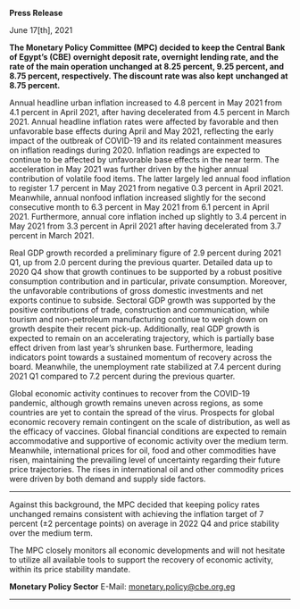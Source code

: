 **Press Release**

June 17[th], 2021

**The Monetary Policy Committee (MPC) decided to keep the Central Bank of Egypt’s (CBE)**
**overnight deposit rate, overnight lending rate, and the rate of the main operation unchanged**
**at 8.25 percent, 9.25 percent, and 8.75 percent, respectively. The discount rate was also kept**
**unchanged at 8.75 percent.**

Annual headline urban inflation increased to 4.8 percent in May 2021 from 4.1 percent in April
2021, after having decelerated from 4.5 percent in March 2021. Annual headline inflation rates
were affected by favorable and then unfavorable base effects during April and May 2021,
reflecting the early impact of the outbreak of COVID-19 and its related containment measures on
inflation readings during 2020. Inflation readings are expected to continue to be affected by
unfavorable base effects in the near term. The acceleration in May 2021 was further driven by
the higher annual contribution of volatile food items. The latter largely led annual food inflation
to register 1.7 percent in May 2021 from negative 0.3 percent in April 2021. Meanwhile, annual
nonfood inflation increased slightly for the second consecutive month to 6.3 percent in May 2021
from 6.1 percent in April 2021. Furthermore, annual core inflation inched up slightly to 3.4
percent in May 2021 from 3.3 percent in April 2021 after having decelerated from 3.7 percent in
March 2021.

Real GDP growth recorded a preliminary figure of 2.9 percent during 2021 Q1, up from 2.0
percent during the previous quarter. Detailed data up to 2020 Q4 show that growth continues to
be supported by a robust positive consumption contribution and in particular, private
consumption. Moreover, the unfavorable contributions of gross domestic investments and net
exports continue to subside. Sectoral GDP growth was supported by the positive contributions of
trade, construction and communication, while tourism and non-petroleum manufacturing
continue to weigh down on growth despite their recent pick-up. Additionally, real GDP growth is
expected to remain on an accelerating trajectory, which is partially base effect driven from last
year’s shrunken base. Furthermore, leading indicators point towards a sustained momentum of
recovery across the board. Meanwhile, the unemployment rate stabilized at 7.4 percent during
2021 Q1 compared to 7.2 percent during the previous quarter.

Global economic activity continues to recover from the COVID-19 pandemic, although growth
remains uneven across regions, as some countries are yet to contain the spread of the virus.
Prospects for global economic recovery remain contingent on the scale of distribution, as well as
the efficacy of vaccines. Global financial conditions are expected to remain accommodative and
supportive of economic activity over the medium term. Meanwhile, international prices for oil,
food and other commodities have risen, maintaining the prevailing level of uncertainty regarding
their future price trajectories. The rises in international oil and other commodity prices were
driven by both demand and supply side factors.


-----

Against this background, the MPC decided that keeping policy rates unchanged remains
consistent with achieving the inflation target of 7 percent (±2 percentage points) on average in
2022 Q4 and price stability over the medium term.

The MPC closely monitors all economic developments and will not hesitate to utilize all available
tools to support the recovery of economic activity, within its price stability mandate.

**Monetary Policy Sector**
E-Mail: monetary.policy@cbe.org.eg


-----

